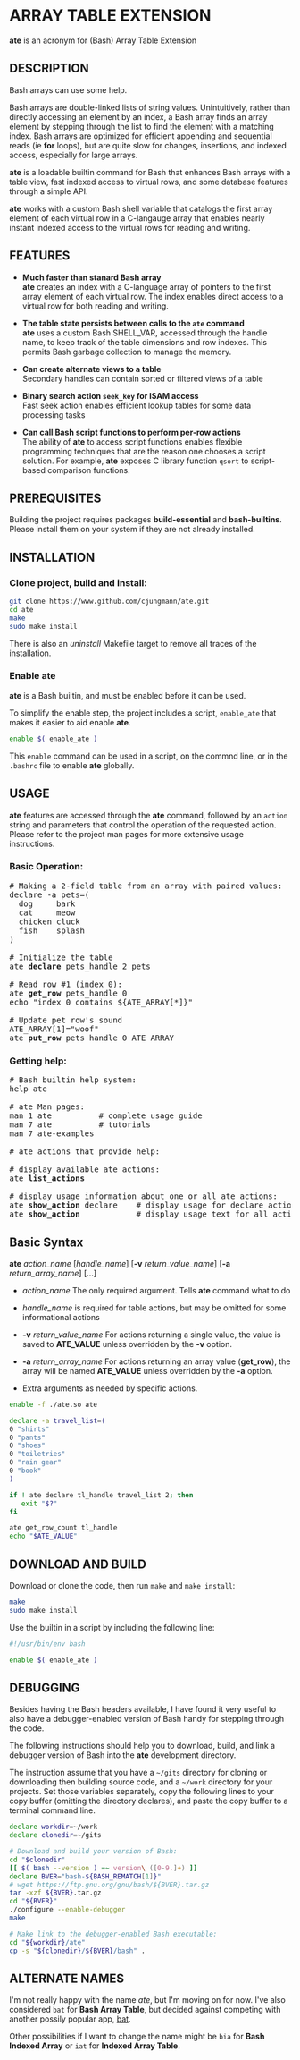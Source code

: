 # ARRAY TABLE EXTENSION

**ate** is an acronym for (Bash) Array Table Extension

## DESCRIPTION

Bash arrays can use some help.

Bash arrays are double-linked lists of string values.  Unintuitively,
rather than directly accessing an element by an index, a Bash array
finds an array element by stepping through the list to find the
element with a matching index.  Bash arrays are optimized for
efficient appending and sequential reads (ie **for** loops), but are
quite slow for changes, insertions, and indexed access, especially
for large arrays.

**ate** is a loadable builtin command for Bash that enhances Bash
arrays with a table view, fast indexed access to virtual rows, and
some database features through a simple API.

**ate** works with a custom Bash shell variable that catalogs the
first array element of each virtual row in a C-langauge array that
enables nearly instant indexed access to the virtual rows for
reading and writing.

## FEATURES

- **Much faster than stanard Bash array**  
  **ate** creates an index with a C-language array of pointers to the
  first array element of each virtual row.  The index enables direct
  access to a virtual row for both reading and writing.

- **The table state persists between calls to the `ate` command**  
  **ate** uses a custom Bash SHELL_VAR, accessed through the handle
  name, to keep track of the table dimensions and row indexes.  This
  permits Bash garbage collection to manage the memory.

- **Can create alternate views to a table**  
  Secondary handles can contain sorted or filtered views of a table

- **Binary search action `seek_key` for ISAM access**  
  Fast seek action enables efficient lookup tables for some
  data processing tasks

- **Can call Bash script functions to perform per-row actions**  
  The ability of **ate** to access script functions enables flexible
  programming techniques that are the reason one chooses a script
  solution.  For example, **ate** exposes C library function `qsort`
  to script-based comparison functions.

## PREREQUISITES

Building the project requires packages **build-essential** and
**bash-builtins**.  Please install them on your system if they are
not already installed.

## INSTALLATION

### Clone project, build and install:

~~~sh
git clone https://www.github.com/cjungmann/ate.git
cd ate
make
sudo make install
~~~

There is also an _uninstall_ Makefile target to remove all traces of
the installation.

### Enable ate

**ate** is a Bash builtin, and must be enabled before it can be used.

To simplify the enable step, the project includes a script, `enable_ate`
that makes it easier to aid enable **ate**.

~~~sh
enable $( enable_ate )
~~~

This `enable` command can be used in a script, on the commnd line, or
in the `.bashrc` file to enable **ate** globally.

## USAGE

**ate** features are accessed through the **ate** command, followed
by an `action` string and parameters that control the operation of
the requested action.  Please refer to the project man pages for
more extensive usage instructions.

### Basic Operation:

<pre>
# Making a 2-field table from an array with paired values:
declare -a pets=(
  dog     bark
  cat     meow
  chicken cluck
  fish    splash
)

# Initialize the table
ate <b>declare</b> pets_handle 2 pets

# Read row #1 (index 0):
ate <b>get_row</b> pets_handle 0
echo "index 0 contains ${ATE_ARRAY[*]}"

# Update pet row's sound
ATE_ARRAY[1]="woof"
ate <b>put_row</b> pets_handle 0 ATE_ARRAY
</pre>

### Getting help:

<pre>
# Bash builtin help system:
help ate

# ate Man pages:
man 1 ate          # complete usage guide
man 7 ate          # tutorials
man 7 ate-examples

# ate actions that provide help:

# display available ate actions:
ate <b>list_actions</b>

# display usage information about one or all ate actions:
ate <b>show_action</b> declare    # display usage for declare action
ate <b>show_action</b>            # display usage text for all actions
</pre>

## Basic Syntax

**ate** *action_name* [*handle_name*] [**-v** *return_value_name*] [**-a** *return_array_name*] [...]

- *action_name*
  The only required argument.  Tells **ate** command
  what to do

- *handle_name* is required for table actions, but may be omitted for
  some informational actions

- **-v** *return_value_name*
  For actions returning a single value, the value is saved to
  **ATE_VALUE** unless overridden by the **-v** option.

- **-a** *return_array_name*
  For actions returning an array value (**get_row**), the array will
  be named **ATE_VALUE** unless overridden by the **-a** option.

- Extra arguments as needed by specific actions.


~~~.sh
enable -f ./ate.so ate

declare -a travel_list=(
0 "shirts"
0 "pants"
0 "shoes"
0 "toiletries"
0 "rain gear"
0 "book"
)

if ! ate declare tl_handle travel_list 2; then
   exit "$?"
fi

ate get_row_count tl_handle
echo "$ATE_VALUE"

~~~

## DOWNLOAD AND BUILD

Download or clone the code, then run `make` and `make install`:

~~~sh
make
sudo make install
~~~

Use the builtin in a script by including the following line:

~~~sh
#!/usr/bin/env bash

enable $( enable_ate )
~~~

## DEBUGGING

Besides having the Bash headers available, I have found it very
useful to also have a debugger-enabled version of Bash handy for
stepping through the code.

The following instructions should help you to download, build, and
link a debugger version of Bash into the **ate** development
directory.

The instruction assume that you have a `~/gits` directory for
cloning or downloading then building source code, and a
`~/work` directory for your projects.  Set those variables
separately, copy the following lines to your copy buffer (omitting
the directory declares), and paste the copy buffer to a terminal
command line.

~~~.sh
declare workdir=~/work
declare clonedir=~/gits

# Download and build your version of Bash:
cd "$clonedir"
[[ $( bash --version ) =~ version\ ([0-9.]+) ]]
declare BVER="bash-${BASH_REMATCH[1]}"
# wget https://ftp.gnu.org/gnu/bash/${BVER}.tar.gz
tar -xzf ${BVER}.tar.gz
cd "${BVER}"
./configure --enable-debugger
make

# Make link to the debugger-enabled Bash executable:
cd "${workdir}/ate"
cp -s "${clonedir}/${BVER}/bash" .
~~~

## ALTERNATE NAMES

I'm not really happy with the name *ate*, but I'm moving on for now.
I've also considered `bat` for **Bash Array Table**, but decided
against competing with another possily popular app, [bat][bat].

Other possibilities if I want to change the name might be `bia` for
**Bash Indexed Array** or `iat` for **Indexed Array Table**.




[bat]:  "https://github.com/sharkdp/bat"